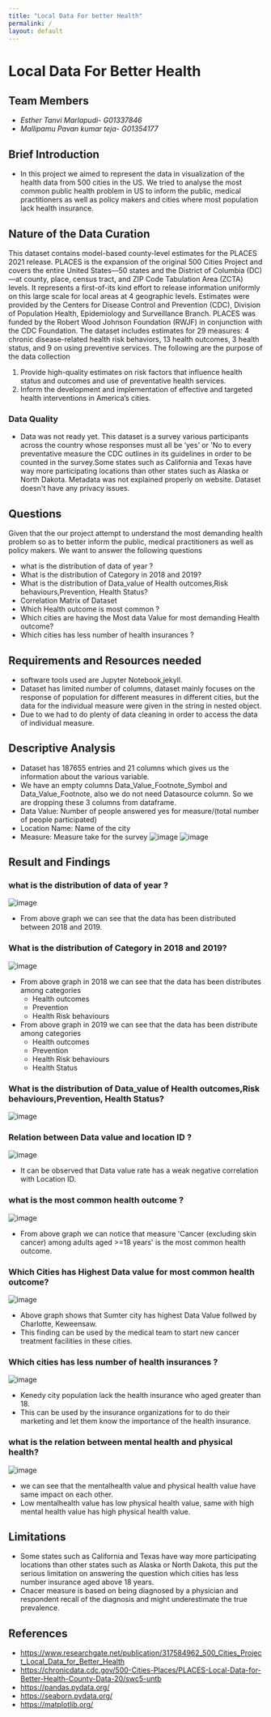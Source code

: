 ```yaml
---
title: "Local Data For better Health"
permalink: /
layout: default
---
```


# Local Data For Better Health

## Team Members
* *Esther Tanvi Marlapudi- G01337846*
* *Mallipamu Pavan kumar teja- G01354177*

## Brief Introduction 
* In this project we aimed to represent the data in visualization of the health data from 500 cities in the US. We tried to analyse the most common public health problem in US to inform the public, medical practitioners as well as policy makers and cities where most population lack health insurance.

## Nature of the Data Curation
This dataset contains model-based county-level estimates for the PLACES 2021 release. PLACES is the expansion of the original 500 Cities Project and covers the entire United States—50 states and the District of Columbia (DC)—at county, place, census tract, and ZIP Code Tabulation Area (ZCTA) levels. It represents a first-of-its kind effort to release information uniformly on this large scale for local areas at 4 geographic levels. Estimates were provided by the Centers for Disease Control and Prevention (CDC), Division of Population Health, Epidemiology and Surveillance Branch. PLACES was funded by the Robert Wood Johnson Foundation (RWJF) in conjunction with the CDC Foundation. The dataset includes estimates for 29 measures: 4 chronic disease-related health risk behaviors, 13 health outcomes, 3 health status, and 9 on using preventive services.
The following are the purpose of the data collection
1. Provide high-quality estimates on risk factors that influence health status and outcomes and use of preventative health services.
2. Inform the development and implementation of effective and targeted health interventions in America’s cities.
### Data Quality
* Data was not ready yet. This dataset is a survey various participants across the country whose responses must all be ‘yes’ or 'No to every preventative measure the CDC outlines in its guidelines in order to be counted in the survey.Some states such as California and Texas have way more participating locations than other states such as Alaska or North Dakota. Metadata was not explained properly on website. Dataset doesn't have any privacy issues.

## Questions
Given that the our project attempt to understand the most demanding health problem so as to better inform the public, medical practitioners as well as policy makers. We want to answer the following questions
* what is the distribution of data of year ?
* What is the distribution of Category in 2018 and 2019?
* What is the distribution of Data_value of Health outcomes,Risk behaviours,Prevention, Health Status?
* Correlation Matrix of Dataset
* Which Health outcome is most common ?
* Which cities are having the Most data Value for most demanding Health outcome?
* Which cities has less number of health insurances ?

## Requirements and Resources needed
* software tools used are Jupyter Notebook,jekyll.
* Dataset has limited number of columns, dataset mainly focuses on the response of population for different measures in different cities, but the data for the individual measure were given in the string in nested object.
* Due to we had to do plenty of data cleaning in order to access the data of individual measure.

## Descriptive Analysis
* Dataset has 187655 entries and 21 columns which gives us the information about the various variable. 
* We have an empty columns Data_Value_Footnote_Symbol and Data_Value_Footnote, also we do not need Datasource column. So we are dropping these 3 columns from dataframe.
* Data Value: Number of people answered yes for measure/(total number of people participated)
* Location Name: Name of the city
* Measure: Measure take for the survey
![image](https://user-images.githubusercontent.com/67438038/167252026-00c6bf45-39a6-4fda-80f1-db70f9168f11.png)
![image](https://user-images.githubusercontent.com/67438038/167252036-f047b6cd-e5c0-4901-89c7-755a4a328925.png)

## Result and Findings

### what is the distribution of data of year ?
![image](https://user-images.githubusercontent.com/67438038/167265175-7b9aa67f-2cba-481f-8ee6-a862795868b9.png)
* From above graph we can see that the data has been distributed between 2018 and 2019.

### What is the distribution of Category in 2018 and 2019?
![image](https://user-images.githubusercontent.com/67438038/167265181-aae5824a-6a17-4ff9-94ab-c69caf8a99a7.png)
* From above graph in 2018 we can see that the data has been distributes among categories 
  - Health outcomes
  - Prevention
  - Health Risk behaviours 
* From above graph in 2019 we can see that the data has been distribute among categories
  - Health outcomes
  - Prevention
  - Health Risk behaviours
  - Health Status

### What is the distribution of Data_value of Health outcomes,Risk behaviours,Prevention, Health Status?
![image](https://user-images.githubusercontent.com/67438038/167265203-3399b6bf-e0bb-4372-a430-ace8f3a741dd.png)

### Relation between Data value and location ID ? 
![image](https://user-images.githubusercontent.com/67438038/167265292-752f6f7e-f22a-4bd2-a7ed-822f86591ff7.png)
* It can be observed that Data value rate has a weak negative correlation with Location ID.

### what is the most common health outcome ?
![image](https://user-images.githubusercontent.com/67438038/167265284-914c2792-c51a-449f-86e0-3b54ab3b560b.png)
* From above graph we can notice that measure 'Cancer (excluding skin cancer) among adults aged >=18 years' is the most common health outcome.

### Which Cities has Highest Data value for most common health outcome?
![image](https://user-images.githubusercontent.com/67438038/167265261-5a4e5d0b-8703-4e12-a60d-5afc7df8f468.png)
* Above graph shows that Sumter city has highest Data Value follwed by Charlotte, Keweensaw.
* This finding can be used by the medical team to start new cancer treatment facilities in these cities.

### Which cities has less number of health insurances ?
![image](https://user-images.githubusercontent.com/67438038/167265256-63a6522f-93ef-43ff-9fb4-53afb8537783.png)
* Kenedy city population lack the health insurance who aged greater than 18.
* This can be used by the insurance organizations for to do their marketing and let them know the importance of the health insurance.

### what is the relation between mental health and physical health?
![image](https://user-images.githubusercontent.com/67438038/167265685-8b166315-4ae4-4864-a2f9-247367b43594.png)
* we can see that the mentalhealth value and physical health value have same impact on each other.
* Low mentalhealth value has low physical health value, same with high mental health value has high physical health value.

## Limitations
* Some states such as California and Texas have way more participating locations than other states such as Alaska or North Dakota, this put the serious limitation on answering the question which cities has less number insurance aged above 18 years.
* Cnacer measure is based on being diagnosed by a physician and respondent recall of the diagnosis and might underestimate the true prevalence.

## References
* https://www.researchgate.net/publication/317584962_500_Cities_Project_Local_Data_for_Better_Health
* https://chronicdata.cdc.gov/500-Cities-Places/PLACES-Local-Data-for-Better-Health-County-Data-20/swc5-untb
* https://pandas.pydata.org/
* https://seaborn.pydata.org/
* https://matplotlib.org/
